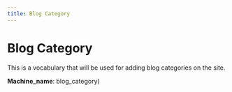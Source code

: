 ```yaml
---
title: Blog Category
---
```


# Blog Category
This is a vocabulary that will be used for adding blog categories on the site. 

**Machine_name**: blog_category)
